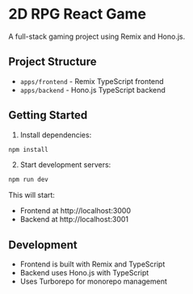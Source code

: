 # 2D RPG React Game

A full-stack gaming project using Remix and Hono.js.

## Project Structure

- `apps/frontend` - Remix TypeScript frontend
- `apps/backend` - Hono.js TypeScript backend

## Getting Started

1. Install dependencies:

```bash
npm install
```

2. Start development servers:

```bash
npm run dev
```

This will start:

- Frontend at http://localhost:3000
- Backend at http://localhost:3001

## Development

- Frontend is built with Remix and TypeScript
- Backend uses Hono.js with TypeScript
- Uses Turborepo for monorepo management
